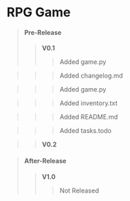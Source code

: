 # RPG Game

>#### Pre-Release
>>**V0.1**
>>>Added game.py

>>>Added changelog.md

>>>Added game.py

>>>Added inventory.txt

>>>Added README.md

>>>Added tasks.todo

>>**V0.2**

>#### After-Release
>>**V1.0**
>>>Not Released
